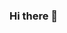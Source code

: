 ### Hi there 👋

<!--
**Mnv07/Mnv07** is a ✨ _special_ ✨ repository because its `README.md` (this file) appears on your GitHub profile.

I'm Manav, a Comp Sci student in United States with a focus in Software Engineering. 


Languages and Technologies: Python; Java; JavaScript; C; C++; HTML; CSS
Tools & Frameworks: React.js; BootStrap; Node.js; MySQL; Git; Visual Studio Code; Atom

- ✨ Project and Work Experience : 

  • Hack Harvard @ Harvard - TravAlly (https://github.com/Mnv07/travAlly) . [October 2022]
  • HackSc @ USC - Twitch Stream Chat Analyzer (https://github.com/Mnv07/hacksc) . [February 2022]
  • Teaching Assistant at Arizona State University - Principles of Programming (Java) . [Fall 2022 Semester]
  
- 🔭 I’m currently improving my skills in React.js and C++
- 👯 I’m looking to collaborate on Fintech Projects
- 💬 Ask me about ... Data Structures and Algorithms, Full Stack Web development 
- 📫 How to reach me: https://www.linkedin.com/in/manav-goel-334916225/ @LinkedIn
-->
